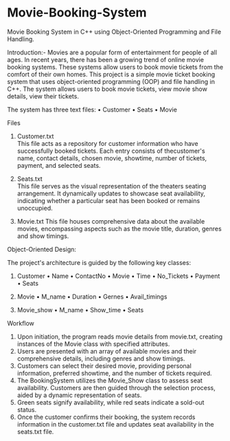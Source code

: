 # Movie-Booking-System


Movie Booking System in C++ using Object-Oriented Programming and File Handling.

Introduction:-
Movies are a popular form of entertainment for people of all ages. In recent years, there has been a growing trend of online movie booking systems. 
These systems allow users to book movie tickets from the comfort of their own homes.
This project is a simple movie ticket booking system that uses object-oriented programming (OOP) and file handling in C++. 
The system allows users to book movie tickets, view movie show details, view their tickets. 



The system has three text files:
•	Customer
•	 Seats
•	Movie



Files

1.	  Customer.txt   
This file acts as a repository for customer information who have successfully booked tickets. Each entry consists of thecustomer's name,
 contact details, chosen movie, showtime, number of tickets, payment, and selected seats.

3.	  Seats.txt   
This file serves as the visual representation of the theaters seating arrangement. It dynamically updates to showcase seat availability,
indicating whether a particular seat has been booked or remains unoccupied.

5.	  Movie.txt
This file houses comprehensive data about the available movies, encompassing aspects such as the movie title, duration, genres and show timings.



Object-Oriented Design:

The project's architecture is guided by the following key classes:
    
1.	 Customer
•	Name
•	ContactNo
•	Movie
•	Time
•	No_Tickets
•	Payment
•	Seats

2.	Movie
•	M_name
•	Duration
•	Gernes
•	Avail_timings


3.	Movie_show
•	M_name
•	Show_time
•	Seats





Workflow

1.	Upon initiation, the program reads movie details from   movie.txt, creating instances of the Movie class with specified attributes.
2.	Users are presented with an array of available movies and their        comprehensive details, including genres and show timings.
3.	Customers can select their desired movie, providing personal information, preferred showtime, and the number of tickets required.
4.	The BookingSystem utilizes the Movie_Show class to assess seat availability. Customers are then guided through the selection process, aided by a dynamic representation of seats.
5.	Green seats signify availability, while red seats indicate a sold-out status.
6.	Once the customer confirms their booking, the system records information in the customer.txt file and updates seat availability in the seats.txt file.








